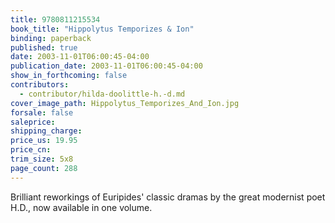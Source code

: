 ```yaml
---
title: 9780811215534
book_title: "Hippolytus Temporizes & Ion"
binding: paperback
published: true
date: 2003-11-01T06:00:45-04:00
publication_date: 2003-11-01T06:00:45-04:00
show_in_forthcoming: false
contributors:
  - contributor/hilda-doolittle-h.-d.md
cover_image_path: Hippolytus_Temporizes_And_Ion.jpg
forsale: false
saleprice:
shipping_charge:
price_us: 19.95
price_cn:
trim_size: 5x8
page_count: 288
---
```

Brilliant reworkings of Euripides' classic dramas by the great modernist poet H.D., now available in one volume.

